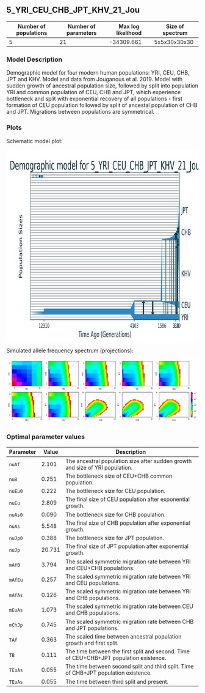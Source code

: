 ## 5_YRI_CEU_CHB_JPT_KHV_21_Jou


| Number of populations | Number of parameters | Max log likelihood | Size of spectrum |
| --- | --- | --- | --- |
| 5 | 21 | -34309.661 | 5x5x30x30x30 |


### Model Description

Demographic model for four modern human populations: YRI, CEU, CHB, JPT and KHV. Model and data from Jouganous et al. 2019. Model with sudden growth of ancestral population size, followed by split into population YRI and common population of CEU, CHB and JPT, which experience bottleneck and split with exponential recovery of all populations - first formation of CEU population followed by split of ancestal population of CHB and JPT. Migrations between populations are symmetrical.

### Plots

Schematic model plot:

<img src="model_plot.png" height="500" />

Simulated allele frequency spectrum (projections):

<img src="fs_plot_projections.png" />


### Optimal parameter values

| Parameter | Value | Description |
| --- | --- | --- |
| `nuAf` | 2.101 | The ancestral population size after sudden growth and size of YRI population. |
| `nuB` | 0.251 | The bottleneck size of CEU+CHB common population. |
| `nuEu0` | 0.222 | The bottleneck size for CEU population. |
| `nuEu` | 2.809 | The final size of CEU population after exponential growth. |
| `nuAs0` | 0.090 | The bottleneck size for CHB population. |
| `nuAs` | 5.548 | The final size of CHB population after exponential growth. |
| `nuJp0` | 0.388 | The bottleneck size for JPT population. |
| `nuJp` | 20.731 | The final size of JPT population after exponential growth. |
| `mAfB` | 3.794 | The scaled symmetric migration rate between YRI and CEU+CHB populations. |
| `mAfEu` | 0.257 | The scaled symmetric migration rate between YRI and CEU populations. |
| `mAfAs` | 0.126 | The scaled symmetric migration rate between YRI and CHB populations. |
| `mEuAs` | 1.073 | The scaled symmetric migration rate between CEU and CHB populations. |
| `mChJp` | 0.745 | The scaled symmetric migration rate between CHB and JPT populations. |
| `TAf` | 0.363 | The scaled time between ancestral population growth and first split. |
| `TB` | 0.111 | The time between the first split and second. Time of CEU+CHB+JPT population existence. |
| `TEuAs` | 0.055 | The time between second split and third split. Time of CHB+JPT population existence. |
| `TEuAs` | 0.055 | The time between third split and present. |

